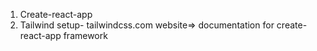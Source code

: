 1. Create-react-app
2. Tailwind setup- tailwindcss.com website=> documentation for create-react-app framework
